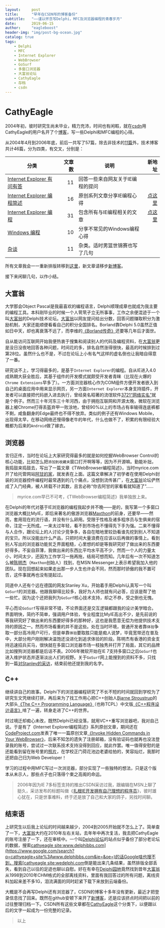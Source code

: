 ```yaml
---
layout:     post
title:      "早年在CSDN写的博客备份"
subtitle:   "——谨以怀念写Delphi，MFC及浏览器编程的青春岁月"
date:       2019-06-15
author:     "eagleboost"
header-img: "img/post-bg-ocean.jpg"
catalog: true
tags:
    - Delphi
    - MFC
    - Internet Explorer
    - WebBrowser
    - GoSurf
    - 多窗口浏览器
    - 大富翁论坛
    - CathyEagle
    - 存档
    - csdn
---
```


# CathyEagle

2004年初，彼时研究生尚未毕业，精力充沛，时间也有闲暇，就在[csdn](https://blog.csdn.net)用CathyEagle的用户名开了个[博客](https://blog.csdn.net/CathyEagle/)，写一些Delphi和MFC编程的心得。


从2004年4月到2006年底，前后一共写了57篇，除去非技术的[11篇](https://blog.csdn.net/cathyeagle/article/category/34998)外，技术博客共计46篇，分为四类，有交叉，分别是：

| 分类                          | 文章数   | 说明|新地址|
| --------                      | -----:  | -----  |-----:  |
| [Internet Explorer 有问有答](https://blog.csdn.net/cathyeagle/article/category/47939)     | 11|回答一些来自网友关于IE编程的提问|
| [Internet Explorer 编程简述](https://blog.csdn.net/cathyeagle/article/category/41312)     | 16 |原创系列文章分享IE编程心得|[点这里](/archive/?tag=Internet+Explorer编程简述)|
| [Internet Explorer 编程](https://blog.csdn.net/cathyeagle/article/category/32960)         | 31|包含所有与IE编程相关的文章|[点这里](/archive/?tag=Internet+Explorer编程)|
| [Windows 编程](https://blog.csdn.net/cathyeagle/article/category/32964)                   |10|分享不常见的Windows编程心得|
| [杂谈](https://blog.csdn.net/cathyeagle/article/category/34998)                           |11 |杂类。适时男篮世锦赛也写了几句|

所有文章我会一一重新排版转移到[这里](https://blog.csdn.net/CathyEagle/)，新文章请移步[新博客](https://eagleboost.com/)。

接下来闲聊几句，以作小结。

## 大富翁
大学那会Object Pascal是我最喜欢的编程语言，Delphi顺理成章也就成为我主要的编程工具。本科刚毕业的时候一个人茕茕孑立无所事事，工作之余便混迹于一个叫[大富翁](http://http://www.delphibbs.com)的Delphi技术论坛。[大富翁](http://http://www.delphibbs.com)以网友提问给出分数，回答问题赚取积分为激励机制，大家还能顺便看看自己的积分全国排名。Borland靠Delphi 5.0虽然正值如日中天，却也离衰落不远了，而李维的[《Borland传奇》](https://book.douban.com/subject/1106304/)还要等几年后才面世。

自从能访问互联网开始我便热衷于搜集和阅读别人的代码及编程资料，在[大富翁](http://http://www.delphibbs.com)更是没日没夜地回答各种问题，时间花的多，排名自然涨得很快，最高的时候排到过第28位。虽然什么也不是，不过在论坛上小有名气这样的虚名倒也让我暗自得意了一番。

研究谈不上，学习得最多的，是基于`Internet Explorer`的编程。自从IE进入4.0成熟期大获全胜后，其基于组件的开发模式就颇受开发者青睐（比现在火爆的`Chrome Extensions`早多了）。一方面浏览器核心作为COM组件方便开发者嵌入到自己的桌面应用中用来显示网页，另一方面`Internet Explorer`本身支持插件，开发者可以直接把代码嵌入进去执行，曾经臭名昭著的流氓软件[3721“网络实名”](https://zh.wikipedia.org/wiki/%E9%9B%85%E8%99%8E%E5%8A%A9%E6%89%8B)就是个例子。然而三十年河东三十年河西，由于拥抱互联网和开源太晚，微软在浏览器上被Chrome打得丢盔弃甲一败涂地，曾经90%以上的市场占有率输得连底裤都不剩，咸鱼翻身的Edge最终也不得不放弃。类似的例子还有Windows Mobile，出现得太早，在移动网络还慢得像老牛的年代，什么也做不了，积累的有限经验大概都为后来的`Android`做了嫁衣。

## 浏览器

言归正传，当时在论坛上大家研究得最多的就是如何挖掘WebBrowser Control的核心功能，比如怎么把`添加到收藏夹`窗口打开啊等等，因为不开源嘛。勤能补拙，我捣鼓来捣鼓去，写出了一篇文章《TWebBrowser编程简述》，当时myrice.com开了给托管网站[阿甘的家](http://eagleboost.myrice.com/)，就发表在上面。这篇文章解决了初学者在使用Delphi封装的浏览器控件编程时最常遇到的几个痛点，没想到流传甚广，在[大富翁](http://http://www.delphibbs.com)论坛俨然成了入门经典，被人转载不计其数，且言必称“你去阿甘的家看看就知道了”……

> myrice.com早已不可考，《TWebBrowser编程简述》我单独放上来。

在Delphi的年代对基于IE浏览器的编程我起步并不晚——是的，我写第一个多窗口浏览器大概比MyIE，即后来著名的傲游浏览器[Maxthon](https://en.wikipedia.org/wiki/Maxthon)的前身，还要早——然而，套用现在的流行语，并没有什么卵用。受限于性格及诸多程序员与生俱来的宿命，注定一无所成。一来太过年轻，看不到市场也不懂得先下手为强。二来不懂得与人合作，跟论坛上的人讨论少竞争多，各自在暗地里较劲看谁先挖到别人不知道的宝贝。所以没能出什么产品，只把时间大量浪费在应该以后再做的事情上。看到别人写出的浏览器功能贫乏界面粗糙，心里想的却是等我研究好了做出来的东西要好得多。不妄自菲薄，我做出来的东西比平均水平高不少，然而一个人的力量太小，时间太少，还因为工作学习一拖再拖，结局可想而知。几年后有一次不知道怎么被[陈明杰](https://baike.baidu.com/item/%E9%99%88%E6%98%8E%E6%9D%B0/7219528)（`Maxthon`创始人）找到，在MSN Messenger上表示希望我加入他的团队。现在回想起来如果走出那一步人生也许会不同，然而那时骄傲的我不置可否，这件事就再也没有提起过。

同道中人还有个远在德国的网友Stanley Xu，开始着手用Delphi认真写一个叫`GoSurf`的浏览器。他跟我聊得比较多，我好为人师也就有问必答，应该是帮了他一些忙。因为这个还把我列为`GoSurf`核心技术支持，却之不恭，受之倒也无愧。

平心而论`GoSurf`写得非常不错，不论界面还是交互逻辑都跟我的设计美学暗合。界面明快，简约不简单，强调用户体验，专业程度比MyIE高出不少，是先前说的等我研究好了做出来的东西要好得多的那种好，这也是我愿意无偿为他提供技术支持的原因之一。然而市场看重的并不是这些。处在当时环境，普通开发者靠`体验`争取一部分高冷用户可行，但是单靠`体验`要取胜只能是痴人说梦，毕竟宽带还在普及中，大部分用户刚刚解决温饱还没进化到追求体验的阶段。陈明杰有香港的资金支持迅速招兵买马，很快就在多窗口浏览器市场一枝独秀并打开了局面，其它的品牌比如搜狗浏览器都是后话不表。2006年微软开始在IE 7支持多窗口之后`GoSurf`也进入维护状态并逐渐淡出人们的视野。关于`GoSurf`网上能搜到的资料不多，只找到一篇[对Stanley的采访](https://www.csdndoc.com/article/634725)，结束前他还提到我的名字。

## C++
继续讲自己的故事。Delphi下的浏览器编程研究了不长不短的时间就回到学校为了研究生文凭继续打拼，再后来为了找工作用心把C++创始人[Bjarne Stroustrup](http://www.stroustrup.com/)的大部头[《The C++ Programming Language》](http://www.stroustrup.com/4th.html)（也称TCPL）中文版[《C++程序设计语言》](https://book.douban.com/subject/4604591/)啃了一遍，转身走进了C++的世界。

时过境迁却痴心未改，既然Delphi已经没落，就用VC++重写浏览器吧，我对自己说。于是有了《Internet Explorer编程简述》系列原创文章，期间还在[CodeProject.com](https://www.codeproject.com/)发表了唯一一篇原创文章[《Invoke Hidden Commands in Your WebBrowser》](https://www.codeproject.com/Articles/8256/Invoke-Hidden-Commands-in-Your-WebBrowser)，后来不知怎的遗失了注册邮箱，没有验证码也就再也没法登录我的账号，尝试过一次联系技术支持没得到回应，就此作罢。唯一值得安慰的是还能看到留在账号里的[照片](https://www.codeproject.com/script/Membership/View.aspx?mid=238798)，在学校正门荷花池边老婆给拍的，笑容灿烂，我那时还把自己归为Web Developer！

学习的过程中用MFC写过一次浏览器，部分实现了一些独特的想法，只是这个版本从未示人，那些点子也只落得个束之高阁的命运。

> 2006年因为IE 7多标签支持的推出CSDN采访过我，跟编辑在MSN上聊了挺久，采访发布的标题叫做《[扎根IE开发拥有自己理想的程序员](https://blog.csdn.net/ericlee00/article/details/1351456)》，彼时雄心犹在，只是世事难料，终于还是放了自己和大家的鸽子，另找时间聊。

## 结束语
上研究生以后我上论坛的时间越来越少，2004到2005开始就不怎么上了。简单查了一下，[大富翁](http://http://www.delphibbs.com)大约在2010年左右关站，去年年中再次复活，我去把CathyEagle的账号注册了一下，还在审核中。一个叫[Delphi论坛](https://wedelphi.com/)的站点似乎备份了部分老论坛的数据，搜索[cathyeagle site:www.delphibbs.com](https://www.google.com/search?q=cathyeagle+site%3Awww.delphibbs.com&ie=&oe=)的话Google啥也搜不到，搜索[cathyeagle site:wedelphi.com](https://www.google.com/search?q=cathyeagle+site%3Awedelphi.com&ie=&oe=)倒是能出来几条结果，虽然排版全部丢失，看到自己以往的足迹也聊以自慰。好在有幸在[Deiphi园地](http://www.delphifans.com/InfoView/Article_6559.html)竟然找到昔年[大富翁](http://http://www.delphibbs.com)从1998到2010年CHM格式的全部离线资料，里面有我回答过的所有问题，离线资料加起来差不多1G，泪流满面的同时赶紧下载下来放到云端备份。

大概是不会再写Delphi还有浏览器了，CSDN的博客十多年没有更新，最近才把登录信息找了回来。既然在github安顿下来开了[新博客](https://eagleboost.com/)，还是应该挤点时间把以前的过往整理归档一下。CSDN所有这些文章都在[CathyEagle](/archive/?tag=CathyEagle)这个分类下，以便跟以后的文字一起成为一份完整的记录。

> 以上